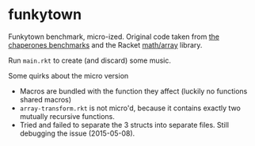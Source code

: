 funkytown
=========

Funkytown benchmark, micro-ized.
Original code taken from [the chaperones benchmarks](http://github.com/stamourv/contract-benchmarks) and the Racket [math/array](http://docs.racket-lang.org/math/array.html) library.

Run `main.rkt` to create (and discard) some music.

Some quirks about the micro version
- Macros are bundled with the function they affect (luckily no functions shared macros)
- `array-transform.rkt` is not micro'd, because it contains exactly two mutually recursive functions.
- Tried and failed to separate the 3 structs into separate files. Still debugging the issue (2015-05-08).
